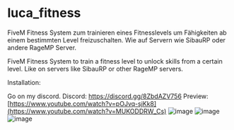 # luca_fitness
FiveM Fitness System zum trainieren eines Fitnesslevels um Fähigkeiten ab einem bestimmten Level freizuschalten. Wie auf Servern wie SibauRP oder andere RageMP Server.

FiveM Fitness System to train a fitness level to unlock skills from a certain level. Like on servers like SibauRP or other RageMP servers.

Installation:

Go on my discord. 
Discord: https://discord.gg/8ZbdAZV756 
Preview: [https://www.youtube.com/watch?v=pOJvq-sjKk8](https://www.youtube.com/watch?v=MUKODDRW_Cs)
![image](https://github.com/LucaFiveM/luca_fitness/assets/128648720/9913188d-3288-4366-b033-fe93d3977273)
![image](https://github.com/LucaFiveM/luca_fitness/assets/128648720/37b54d2e-0a12-4a5f-9ba9-5b52628d99ab)
![image](https://github.com/LucaFiveM/luca_fitness/assets/128648720/9e8e0613-ed11-4c2f-bbc8-fcf51f035620)
